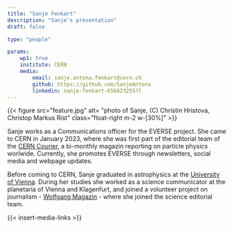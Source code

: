 ```yaml
---
title: "Sanje Fenkart"
description: "Sanje's presentation"
draft: false

type: "people"

params:
    wp1: true
    institute: CERN
    media:
        email: sanje.antona.fenkart@cern.ch
        github: https://github.com/SanjeAntona
        linkedin: sanje-fenkart-656823255?l
---
```

{{< figure src="feature.jpg" alt= "photo of Sanje, (C) Christin Hristova, Christop Markus Rist" class="float-right m-2 w-[30%]" >}} 

Sanje works as a Communications officer for the EVERSE project. She came to CERN in January 2023, where she was first part of the editorial team of the [CERN Courier](https://cerncourier.com), a bi-monthly magazin reporting on particle physics worlwide. Currently, she promotes EVERSE through newsletters, social media and webpage updates.

Before coming to CERN, Sanje graduated in astrophysics at the [University of Vienna](https://astro.univie.ac.at/en/). During her studies she worked as a science communicator at the planetaria of Vienna and Klagenfurt, and joined a volunteer project  on journalism - [Wolfgang Magazin](https://www.wolfgang-magazin.com/author/sanje-fenkart/) - where she joined the science editorial team.

{{< insert-media-links >}}

